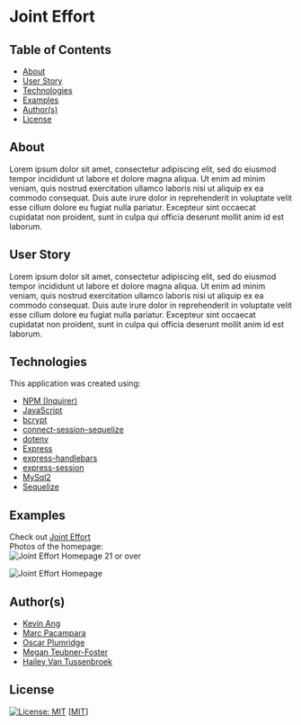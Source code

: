 # Joint Effort

## Table of Contents
- [About](#about)
- [User Story](#user_story)
- [Technologies](#technologies)
- [Examples](#examples)
- [Author(s)](#author(s))
- [License](#license)

## About
Lorem ipsum dolor sit amet, consectetur adipiscing elit, sed do eiusmod tempor incididunt ut labore et dolore magna aliqua. Ut enim ad minim veniam, quis nostrud exercitation ullamco laboris nisi ut aliquip ex ea commodo consequat. Duis aute irure dolor in reprehenderit in voluptate velit esse cillum dolore eu fugiat nulla pariatur. Excepteur sint occaecat cupidatat non proident, sunt in culpa qui officia deserunt mollit anim id est laborum.

## User Story
Lorem ipsum dolor sit amet, consectetur adipiscing elit, sed do eiusmod tempor incididunt ut labore et dolore magna aliqua. Ut enim ad minim veniam, quis nostrud exercitation ullamco laboris nisi ut aliquip ex ea commodo consequat. Duis aute irure dolor in reprehenderit in voluptate velit esse cillum dolore eu fugiat nulla pariatur. Excepteur sint occaecat cupidatat non proident, sunt in culpa qui officia deserunt mollit anim id est laborum.

## Technologies
This application was created using:
- [NPM (Inquirer)](https://www.npmjs.com/package/inquirer)
- [JavaScript](https://www.javascript.com/)
- [bcrypt](https://www.npmjs.com/package/bcrypt)
- [connect-session-sequelize](https://www.npmjs.com/package/connect-session-sequelize)
- [dotenv](https://www.npmjs.com/package/dotenv)
- [Express](https://www.npmjs.com/package/express)
- [express-handlebars](https://www.npmjs.com/package/express-handlebars)
- [express-session](https://www.npmjs.com/package/express-session)
- [MySql2](https://www.npmjs.com/package/mysql2)
- [Sequelize](https://www.npmjs.com/package/sequelize)

## Examples
Check out [Joint Effort](https://joint-effort-kohmm.herokuapp.com/) <br>
Photos of the homepage: <br>
![Joint Effort Homepage 21 or over](/assets/photos/jointefforthomepage.jpeg) <br>

![Joint Effort Homepage](/assets/photos/jointefforthomepage2.jpeg) <br>

## Author(s)
- [Kevin Ang](https://www.github.com/cosdaman)
- [Marc Pacampara](https://github.com/SnkrFr3sh)
- [Oscar Plumridge](https://github.com/OscarP76)
- [Megan Teubner-Foster](https://www.github.com/mteubnerfoster)
- [Hailey Van Tussenbroek](https://github.com/hayvant)

## License
[![License: MIT](https://img.shields.io/badge/License-MIT-yellow.svg)](https://opensource.org/licenses/MIT)
[[MIT](https://opensource.org/licenses/MIT)]
